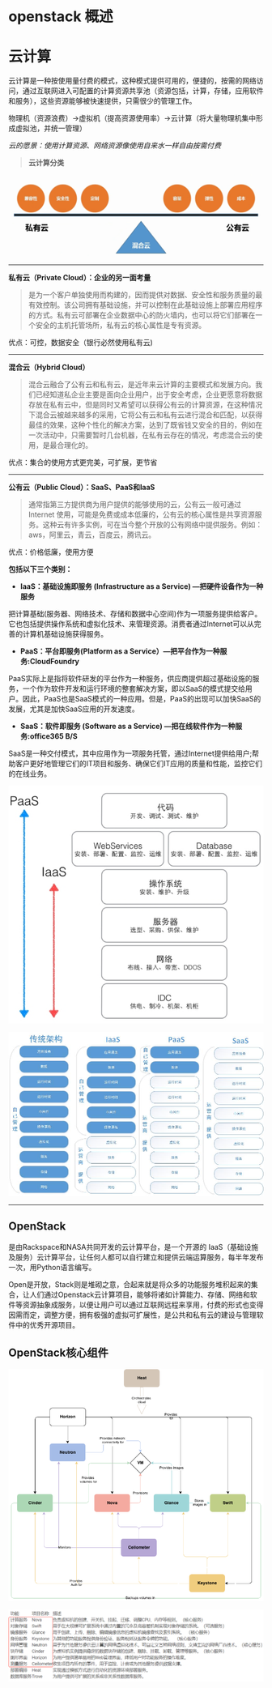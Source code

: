 # openstack 概述

# 云计算

云计算是一种按使用量付费的模式，这种模式提供可用的，便捷的，按需的网络访问，通过互联网进入可配置的计算资源共享池（资源包括，计算，存储，应用软件和服务），这些资源能够被快速提供，只需很少的管理工作。

物理机（资源浪费）→虚拟机（提高资源使用率）→云计算（将大量物理机集中形成虚拟池，并统一管理）

*云的愿景：使用计算资源、网络资源像使用自来水一样自由按需付费*

> **云计算分类**

![](assets/image-20221127213040304-20230610173810-jdtsk23.png)

---

**私有云（Private Cloud）：企业的另一面考量**

> 是为一个客户单独使用而构建的，因而提供对数据、安全性和服务质量的最有效控制。该公司拥有基础设施，并可以控制在此基础设施上部署应用程序的方式。私有云可部署在企业数据中心的防火墙内，也可以将它们部署在一个安全的主机托管场所，私有云的核心属性是专有资源。

优点：可控，数据安全（银行必然使用私有云)

---

**混合云（Hybrid Cloud）**

> 混合云融合了公有云和私有云，是近年来云计算的主要模式和发展方向。我们已经知道私企业主要是面向企业用户，出于安全考虑，企业更愿意将数据存放在私有云中，但是同时又希望可以获得公有云的计算资源，在这种情况下混合云被越来越多的采用，它将公有云和私有云进行混合和匹配，以获得最佳的效果，这种个性化的解决方案，达到了既省钱又安全的目的，例如在一次活动中，只需要暂时几台机器，在私有云存在的情况，考虑混合云的使用，是最合理化的。

优点：集合的使用方式更完美，可扩展，更节省

---

**公有云（Public Cloud）：SaaS、PaaS和IaaS**

> 通常指第三方提供商为用户提供的能够使用的云，公有云一般可通过 Internet 使用，可能是免费或成本低廉的，公有云的核心属性是共享资源服务。这种云有许多实例，可在当今整个开放的公有网络中提供服务。例如：aws，阿里云，青云，百度云，腾讯云。

优点：价格低廉，使用方便

**包括以下三个类别：**

* **IaaS：基础设施即服务 (Infrastructure as a Service) —把硬件设备作为一种服务**

把计算基础(服务器、网络技术、存储和数据中心空间)作为一项服务提供给客户。它也包括提供操作系统和虚拟化技术、来管理资源。消费者通过Internet可以从完善的计算机基础设施获得服务。

* **PaaS：平台即服务(Platform as a Service）—把平台作为一种服务:CloudFoundry**

PaaS实际上是指将软件研发的平台作为一种服务，供应商提供超过基础设施的服务，一个作为软件开发和运行环境的整套解决方案，即以SaaS的模式提交给用户。因此，PaaS也是SaaS模式的一种应用。但是，PaaS的出现可以加快SaaS的发展，尤其是加快SaaS应用的开发速度。

* **SaaS：软件即服务 (Software as a Service) —把在线软件作为一种服务:office365 B/S**

SaaS是一种交付模式，其中应用作为一项服务托管，通过Internet提供给用户;帮助客户更好地管理它们的IT项目和服务、确保它们IT应用的质量和性能，监控它们的在线业务。

![](assets/image-20221127213047632-20230610173810-y5hqxwj.png)

![](assets/image-20221127213052981-20230610173810-ylbq7ti.png)

---

## OpenStack

是由Rackspace和NASA共同开发的云计算平台，是一个开源的 IaaS（基础设施及服务）云计算平台，让任何人都可以自行建立和提供云端运算服务，每半年发布一次，用Python语言编写。

Open是开放，Stack则是堆砌之意，合起来就是将众多的功能服务堆积起来的集合，让人们通过Openstack云计算项目，能够将诸如计算能力、存储、网络和软件等资源抽象成服务，以便让用户可以通过互联网远程来享用，付费的形式也变得因需而定，调整方便，拥有极强的虚拟可扩展性，是公共和私有云的建设与管理软件中的优秀开源项目。

## OpenStack核心组件

![](assets/image-20221127213059428-20230610173810-77yaobz.png)

![](assets/image-20221127213105456-20230610173810-o9wt0cn.png)
